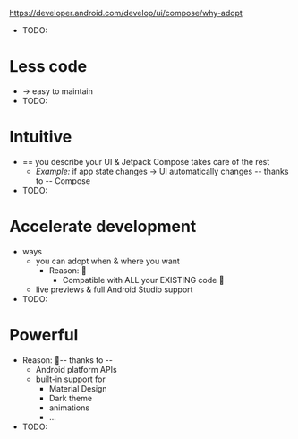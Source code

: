 https://developer.android.com/develop/ui/compose/why-adopt

* TODO:

# Less code
* -> easy to maintain
* TODO:

# Intuitive
* == you describe your UI & Jetpack Compose takes care of the rest
  * _Example:_ if app state changes -> UI automatically changes -- thanks to -- Compose
* TODO:

# Accelerate development
* ways
  * you can adopt when & where you want
    * Reason: 🧠
      * Compatible with ALL your EXISTING code 🧠   
  * live previews & full Android Studio support
* TODO:

# Powerful
* Reason: 🧠-- thanks to --
  * Android platform APIs
  * built-in support for
    * Material Design
    * Dark theme
    * animations
    * ...
* TODO: